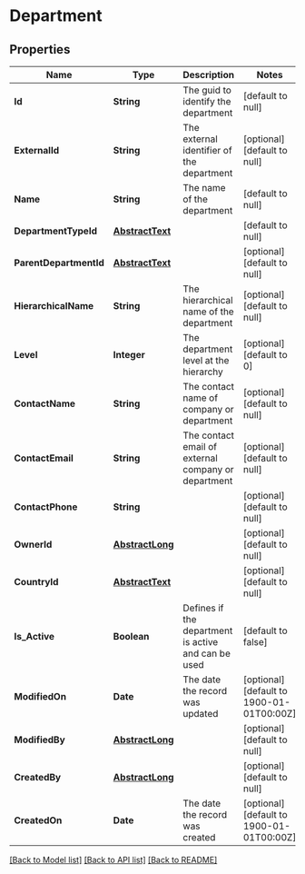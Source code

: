 # Department
## Properties

| Name | Type | Description | Notes |
|------------ | ------------- | ------------- | -------------|
| **Id** | **String** | The guid to identify the department | [default to null] |
| **ExternalId** | **String** | The external identifier of the department | [optional] [default to null] |
| **Name** | **String** | The name of the department | [default to null] |
| **DepartmentTypeId** | [**AbstractText**](AbstractText.md) |  | [default to null] |
| **ParentDepartmentId** | [**AbstractText**](AbstractText.md) |  | [optional] [default to null] |
| **HierarchicalName** | **String** | The hierarchical name of the department | [optional] [default to null] |
| **Level** | **Integer** | The department level at the hierarchy | [optional] [default to 0] |
| **ContactName** | **String** | The contact name of company or department | [optional] [default to null] |
| **ContactEmail** | **String** | The contact email of external company or department | [optional] [default to null] |
| **ContactPhone** | **String** |  | [optional] [default to null] |
| **OwnerId** | [**AbstractLong**](AbstractLong.md) |  | [optional] [default to null] |
| **CountryId** | [**AbstractText**](AbstractText.md) |  | [optional] [default to null] |
| **Is\_Active** | **Boolean** | Defines if the department is active and can be used | [default to false] |
| **ModifiedOn** | **Date** | The date the record was updated | [optional] [default to 1900-01-01T00:00Z] |
| **ModifiedBy** | [**AbstractLong**](AbstractLong.md) |  | [optional] [default to null] |
| **CreatedBy** | [**AbstractLong**](AbstractLong.md) |  | [optional] [default to null] |
| **CreatedOn** | **Date** | The date the record was created | [optional] [default to 1900-01-01T00:00Z] |

[[Back to Model list]](../README.md#documentation-for-models) [[Back to API list]](../README.md#documentation-for-api-endpoints) [[Back to README]](../README.md)

